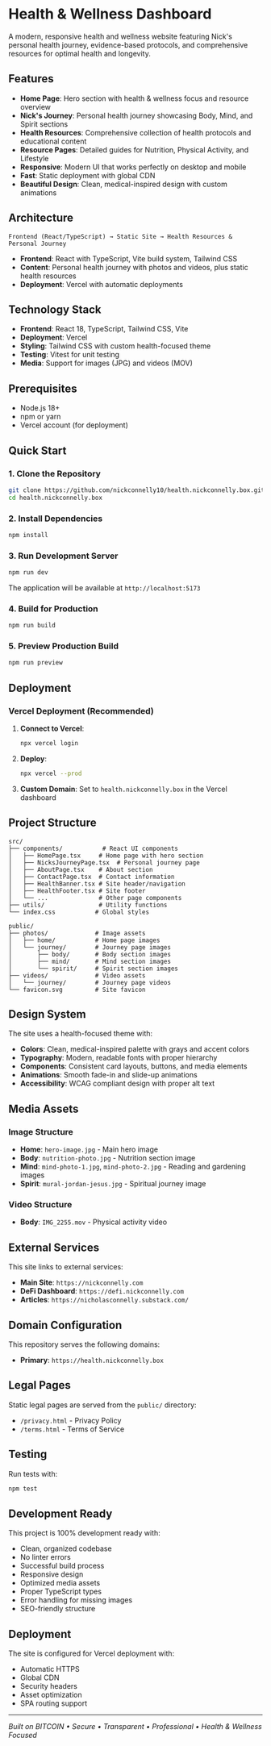 # Health & Wellness Dashboard

A modern, responsive health and wellness website featuring Nick's personal health journey, evidence-based protocols, and comprehensive resources for optimal health and longevity.

## Features

- **Home Page**: Hero section with health & wellness focus and resource overview
- **Nick's Journey**: Personal health journey showcasing Body, Mind, and Spirit sections
- **Health Resources**: Comprehensive collection of health protocols and educational content
- **Resource Pages**: Detailed guides for Nutrition, Physical Activity, and Lifestyle
- **Responsive**: Modern UI that works perfectly on desktop and mobile
- **Fast**: Static deployment with global CDN
- **Beautiful Design**: Clean, medical-inspired design with custom animations

## Architecture

```
Frontend (React/TypeScript) → Static Site → Health Resources & Personal Journey
```

- **Frontend**: React with TypeScript, Vite build system, Tailwind CSS
- **Content**: Personal health journey with photos and videos, plus static health resources
- **Deployment**: Vercel with automatic deployments

## Technology Stack

- **Frontend**: React 18, TypeScript, Tailwind CSS, Vite
- **Deployment**: Vercel
- **Styling**: Tailwind CSS with custom health-focused theme
- **Testing**: Vitest for unit testing
- **Media**: Support for images (JPG) and videos (MOV)

## Prerequisites

- Node.js 18+ 
- npm or yarn
- Vercel account (for deployment)

## Quick Start

### 1. Clone the Repository
```bash
git clone https://github.com/nickconnelly10/health.nickconnelly.box.git
cd health.nickconnelly.box
```

### 2. Install Dependencies
```bash
npm install
```

### 3. Run Development Server
```bash
npm run dev
```

The application will be available at `http://localhost:5173`

### 4. Build for Production
```bash
npm run build
```

### 5. Preview Production Build
```bash
npm run preview
```

## Deployment

### Vercel Deployment (Recommended)

1. **Connect to Vercel**:
   ```bash
   npx vercel login
   ```

2. **Deploy**:
   ```bash
   npx vercel --prod
   ```

3. **Custom Domain**: Set to `health.nickconnelly.box` in the Vercel dashboard

## Project Structure

```
src/
├── components/           # React UI components
│   ├── HomePage.tsx     # Home page with hero section
│   ├── NicksJourneyPage.tsx  # Personal journey page
│   ├── AboutPage.tsx    # About section
│   ├── ContactPage.tsx  # Contact information
│   ├── HealthBanner.tsx # Site header/navigation
│   ├── HealthFooter.tsx # Site footer
│   └── ...              # Other page components
├── utils/               # Utility functions
└── index.css           # Global styles

public/
├── photos/             # Image assets
│   ├── home/           # Home page images
│   └── journey/        # Journey page images
│       ├── body/       # Body section images
│       ├── mind/       # Mind section images
│       └── spirit/     # Spirit section images
├── videos/             # Video assets
│   └── journey/        # Journey page videos
└── favicon.svg         # Site favicon
```

## Design System

The site uses a health-focused theme with:
- **Colors**: Clean, medical-inspired palette with grays and accent colors
- **Typography**: Modern, readable fonts with proper hierarchy
- **Components**: Consistent card layouts, buttons, and media elements
- **Animations**: Smooth fade-in and slide-up animations
- **Accessibility**: WCAG compliant design with proper alt text

## Media Assets

### Image Structure
- **Home**: `hero-image.jpg` - Main hero image
- **Body**: `nutrition-photo.jpg` - Nutrition section image
- **Mind**: `mind-photo-1.jpg`, `mind-photo-2.jpg` - Reading and gardening images
- **Spirit**: `mural-jordan-jesus.jpg` - Spiritual journey image

### Video Structure
- **Body**: `IMG_2255.mov` - Physical activity video

## External Services

This site links to external services:
- **Main Site**: `https://nickconnelly.com`
- **DeFi Dashboard**: `https://defi.nickconnelly.com`
- **Articles**: `https://nicholasconnelly.substack.com/`

## Domain Configuration

This repository serves the following domains:
- **Primary**: `https://health.nickconnelly.box`

## Legal Pages

Static legal pages are served from the `public/` directory:
- `/privacy.html` - Privacy Policy
- `/terms.html` - Terms of Service

## Testing

Run tests with:
```bash
npm test
```

## Development Ready

This project is 100% development ready with:
- Clean, organized codebase
- No linter errors
- Successful build process
- Responsive design
- Optimized media assets
- Proper TypeScript types
- Error handling for missing images
- SEO-friendly structure

## Deployment

The site is configured for Vercel deployment with:
- Automatic HTTPS
- Global CDN
- Security headers
- Asset optimization
- SPA routing support

---

*Built on BITCOIN • Secure • Transparent • Professional • Health & Wellness Focused*